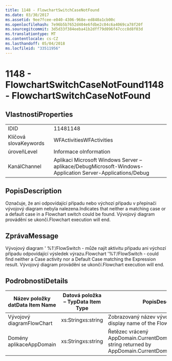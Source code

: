 ```yaml
---
title: 1148 - FlowchartSwitchCaseNotFound
ms.date: 03/30/2017
ms.assetid: 9ee7fcee-e040-4306-968e-ed840a1cb00c
ms.openlocfilehash: 7e96b5b7652d404e6fdbe2c04c6a4069ca78f20f
ms.sourcegitcommit: 3d5d33f384eeba41b2dff79d096f47ccc8d8f03d
ms.translationtype: MT
ms.contentlocale: cs-CZ
ms.lasthandoff: 05/04/2018
ms.locfileid: "33511956"
---
```

# <a name="1148---flowchartswitchcasenotfound"></a><span data-ttu-id="5ecc8-102">1148 - FlowchartSwitchCaseNotFound</span><span class="sxs-lookup"><span data-stu-id="5ecc8-102">1148 - FlowchartSwitchCaseNotFound</span></span>
## <a name="properties"></a><span data-ttu-id="5ecc8-103">Vlastnosti</span><span class="sxs-lookup"><span data-stu-id="5ecc8-103">Properties</span></span>  
  
|||  
|-|-|  
|<span data-ttu-id="5ecc8-104">ID</span><span class="sxs-lookup"><span data-stu-id="5ecc8-104">ID</span></span>|<span data-ttu-id="5ecc8-105">1148</span><span class="sxs-lookup"><span data-stu-id="5ecc8-105">1148</span></span>|  
|<span data-ttu-id="5ecc8-106">Klíčová slova</span><span class="sxs-lookup"><span data-stu-id="5ecc8-106">Keywords</span></span>|<span data-ttu-id="5ecc8-107">WFActivities</span><span class="sxs-lookup"><span data-stu-id="5ecc8-107">WFActivities</span></span>|  
|<span data-ttu-id="5ecc8-108">úroveň</span><span class="sxs-lookup"><span data-stu-id="5ecc8-108">Level</span></span>|<span data-ttu-id="5ecc8-109">Informace o</span><span class="sxs-lookup"><span data-stu-id="5ecc8-109">Information</span></span>|  
|<span data-ttu-id="5ecc8-110">Kanál</span><span class="sxs-lookup"><span data-stu-id="5ecc8-110">Channel</span></span>|<span data-ttu-id="5ecc8-111">Aplikaci Microsoft Windows Server – aplikace/Debug</span><span class="sxs-lookup"><span data-stu-id="5ecc8-111">Microsoft-Windows-Application Server-Applications/Debug</span></span>|  
  
## <a name="description"></a><span data-ttu-id="5ecc8-112">Popis</span><span class="sxs-lookup"><span data-stu-id="5ecc8-112">Description</span></span>  
 <span data-ttu-id="5ecc8-113">Označuje, že ani odpovídající případu nebo výchozí případu v přepínači vývojový diagram nebyla nalezena.</span><span class="sxs-lookup"><span data-stu-id="5ecc8-113">Indicates that neither a matching case or a default case in a Flowchart switch could be found.</span></span> <span data-ttu-id="5ecc8-114">Vývojový diagram provádění se ukončí.</span><span class="sxs-lookup"><span data-stu-id="5ecc8-114">Flowchart execution will end.</span></span>  
  
## <a name="message"></a><span data-ttu-id="5ecc8-115">Zpráva</span><span class="sxs-lookup"><span data-stu-id="5ecc8-115">Message</span></span>  
 <span data-ttu-id="5ecc8-116">Vývojový diagram ' %1'/FlowSwitch - může najít aktivitu případu ani výchozí případu odpovídající výsledek výrazu.</span><span class="sxs-lookup"><span data-stu-id="5ecc8-116">Flowchart '%1'/FlowSwitch - could find neither a Case activity nor a Default Case matching the Expression result.</span></span> <span data-ttu-id="5ecc8-117">Vývojový diagram provádění se ukončí.</span><span class="sxs-lookup"><span data-stu-id="5ecc8-117">Flowchart execution will end.</span></span>  
  
## <a name="details"></a><span data-ttu-id="5ecc8-118">Podrobnosti</span><span class="sxs-lookup"><span data-stu-id="5ecc8-118">Details</span></span>  
  
|<span data-ttu-id="5ecc8-119">Název položky dat</span><span class="sxs-lookup"><span data-stu-id="5ecc8-119">Data Item Name</span></span>|<span data-ttu-id="5ecc8-120">Datová položka – Typ</span><span class="sxs-lookup"><span data-stu-id="5ecc8-120">Data Item Type</span></span>|<span data-ttu-id="5ecc8-121">Popis</span><span class="sxs-lookup"><span data-stu-id="5ecc8-121">Description</span></span>|  
|--------------------|--------------------|-----------------|  
|<span data-ttu-id="5ecc8-122">Vývojový diagram</span><span class="sxs-lookup"><span data-stu-id="5ecc8-122">FlowChart</span></span>|<span data-ttu-id="5ecc8-123">xs:String</span><span class="sxs-lookup"><span data-stu-id="5ecc8-123">xs:string</span></span>|<span data-ttu-id="5ecc8-124">Zobrazovaný název vývojový diagram.</span><span class="sxs-lookup"><span data-stu-id="5ecc8-124">The display name of the FlowChart.</span></span>|  
|<span data-ttu-id="5ecc8-125">Domény aplikace</span><span class="sxs-lookup"><span data-stu-id="5ecc8-125">AppDomain</span></span>|<span data-ttu-id="5ecc8-126">xs:String</span><span class="sxs-lookup"><span data-stu-id="5ecc8-126">xs:string</span></span>|<span data-ttu-id="5ecc8-127">Řetězec vrácený AppDomain.CurrentDomain.FriendlyName.</span><span class="sxs-lookup"><span data-stu-id="5ecc8-127">The string returned by AppDomain.CurrentDomain.FriendlyName.</span></span>|
